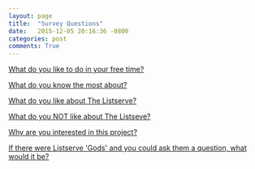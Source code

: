 ```yaml
---
layout: page
title:  "Survey Questions"
date:   2015-12-05 20:16:36 -0800
categories: post
comments: True
---
```

[What do you like to do in your free time?][freetime] 

[What do you know the most about?][know] 

[What do you like about The Listserve?][like] 

[What do you NOT like about The Listseve?][dislike] 

[Why are you interested in this project?][interest] 

[If there were Listserve 'Gods' and you could ask them a question, what would it be?][anyq] 


[freetime]: /questions/free_time
[know]: /questions/know
[like]: /questions/like
[dislike]: /questions/dislike
[anyq]: /questions/anyq
[interest]: /questions/interest